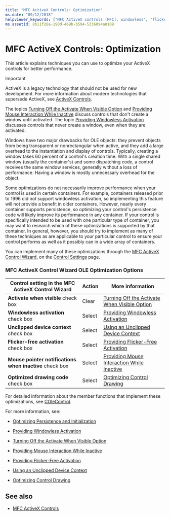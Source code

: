 ```yaml
---
title: "MFC ActiveX Controls: Optimization"
ms.date: "09/12/2018"
helpviewer_keywords: ["MFC ActiveX controls [MFC], windowless", "flicker-free ActiveX controls", "MFC ActiveX controls [MFC], mouse interaction", "device contexts, unclipped for MFC ActiveX controls", "MFC ActiveX controls [MFC], optimizing", "performance, ActiveX controls", "optimization, ActiveX controls", "MFC ActiveX controls [MFC], flicker-free", "windowless MFC ActiveX controls", "MFC ActiveX controls [MFC], active/inactive state", "optimizing performance, ActiveX controls"]
ms.assetid: 8b11f26a-190d-469b-b594-5336094a0109
---
```

# MFC ActiveX Controls: Optimization

This article explains techniques you can use to optimize your ActiveX controls for better performance.

>[!IMPORTANT]
> ActiveX is a legacy technology that should not be used for new development. For more information about modern technologies that supersede ActiveX, see [ActiveX Controls](activex-controls.md).

The topics [Turning Off the Activate When Visible Option](../mfc/turning-off-the-activate-when-visible-option.md) and [Providing Mouse Interaction While Inactive](../mfc/providing-mouse-interaction-while-inactive.md) discuss controls that don't create a window until activated. The topic [Providing Windowless Activation](../mfc/providing-windowless-activation.md) discusses controls that never create a window, even when they are activated.

Windows have two major drawbacks for OLE objects: they prevent objects from being transparent or nonrectangular when active, and they add a large overhead to the instantiation and display of controls. Typically, creating a window takes 60 percent of a control's creation time. With a single shared window (usually the container's) and some dispatching code, a control receives the same window services, generally without a loss of performance. Having a window is mostly unnecessary overhead for the object.

Some optimizations do not necessarily improve performance when your control is used in certain containers. For example, containers released prior to 1996 did not support windowless activation, so implementing this feature will not provide a benefit in older containers. However, nearly every container supports persistence, so optimizing your control's persistence code will likely improve its performance in any container. If your control is specifically intended to be used with one particular type of container, you may want to research which of these optimizations is supported by that container. In general, however, you should try to implement as many of these techniques as are applicable to your particular control to ensure your control performs as well as it possibly can in a wide array of containers.

You can implement many of these optimizations through the [MFC ActiveX Control Wizard](../mfc/reference/mfc-activex-control-wizard.md), on the [Control Settings](../mfc/reference/control-settings-mfc-activex-control-wizard.md) page.

### MFC ActiveX Control Wizard OLE Optimization Options

|Control setting in the MFC ActiveX Control Wizard|Action|More information|
|-------------------------------------------------------|------------|----------------------|
|**Activate when visible** check box|Clear|[Turning Off the Activate When Visible Option](../mfc/turning-off-the-activate-when-visible-option.md)|
|**Windowless activation** check box|Select|[Providing Windowless Activation](../mfc/providing-windowless-activation.md)|
|**Unclipped device context** check box|Select|[Using an Unclipped Device Context](../mfc/using-an-unclipped-device-context.md)|
|**Flicker-free activation** check box|Select|[Providing Flicker-Free Activation](../mfc/providing-flicker-free-activation.md)|
|**Mouse pointer notifications when inactive** check box|Select|[Providing Mouse Interaction While Inactive](../mfc/providing-mouse-interaction-while-inactive.md)|
|**Optimized drawing code** check box|Select|[Optimizing Control Drawing](../mfc/optimizing-control-drawing.md)|

For detailed information about the member functions that implement these optimizations, see [COleControl](../mfc/reference/colecontrol-class.md).

For more information, see:

- [Optimizing Persistence and Initialization](../mfc/optimizing-persistence-and-initialization.md)

- [Providing Windowless Activation](../mfc/providing-windowless-activation.md)

- [Turning Off the Activate When Visible Option](../mfc/turning-off-the-activate-when-visible-option.md)

- [Providing Mouse Interaction While Inactive](../mfc/providing-mouse-interaction-while-inactive.md)

- [Providing Flicker-Free Activation](../mfc/providing-flicker-free-activation.md)

- [Using an Unclipped Device Context](../mfc/using-an-unclipped-device-context.md)

- [Optimizing Control Drawing](../mfc/optimizing-control-drawing.md)

## See also

- [MFC ActiveX Controls](../mfc/mfc-activex-controls.md)
